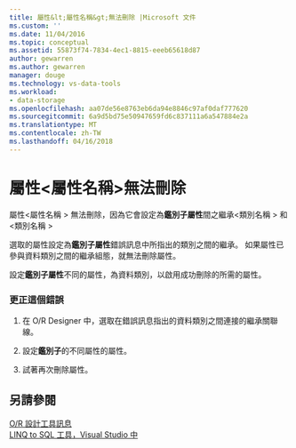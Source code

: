 ```yaml
---
title: 屬性&lt;屬性名稱&gt;無法刪除 |Microsoft 文件
ms.custom: ''
ms.date: 11/04/2016
ms.topic: conceptual
ms.assetid: 55873f74-7834-4ec1-8815-eeeb65618d87
author: gewarren
ms.author: gewarren
manager: douge
ms.technology: vs-data-tools
ms.workload:
- data-storage
ms.openlocfilehash: aa07de56e8763eb6da94e8846c97af0daf777620
ms.sourcegitcommit: 6a9d5bd75e50947659fd6c837111a6a547884e2a
ms.translationtype: MT
ms.contentlocale: zh-TW
ms.lasthandoff: 04/16/2018
---
```

# <a name="the-property-ltproperty-namegt-cannot-be-deleted"></a>屬性&lt;屬性名稱&gt;無法刪除
屬性\<屬性名稱 > 無法刪除，因為它會設定為**鑑別子屬性**間之繼承\<類別名稱 > 和\<類別名稱 >  
  
 選取的屬性設定為**鑑別子屬性**錯誤訊息中所指出的類別之間的繼承。 如果屬性已參與資料類別之間的繼承組態，就無法刪除屬性。  
  
 設定**鑑別子屬性**不同的屬性，為資料類別，以啟用成功刪除的所需的屬性。  
  
### <a name="to-correct-this-error"></a>更正這個錯誤  
  
1.  在 O/R Designer 中，選取在錯誤訊息指出的資料類別之間連接的繼承關聯線。  
  
2.  設定**鑑別子**的不同屬性的屬性。  
  
3.  試著再次刪除屬性。  
  
## <a name="see-also"></a>另請參閱
[O/R 設計工具訊息](../data-tools/o-r-designer-messages.md)  
[LINQ to SQL 工具，Visual Studio 中](../data-tools/linq-to-sql-tools-in-visual-studio2.md)